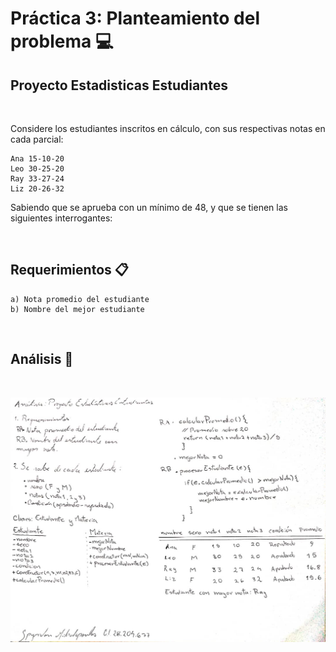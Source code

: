 # Práctica 3: Planteamiento del problema 💻
## Proyecto Estadisticas Estudiantes

<br>

Considere los estudiantes inscritos en cálculo, con sus respectivas notas en cada parcial:

	Ana 15-10-20
	Leo 30-25-20
	Ray 33-27-24
	Liz 20-26-32

Sabiendo que se aprueba con un mínimo de 48, y que se tienen las siguientes interrogantes:

<br> 

## Requerimientos 📋

	a) Nota promedio del estudiante
	b) Nombre del mejor estudiante

<br>

## Análisis 📝

<br>

![Análisis del problema](Analisis_Practica_3.jpeg)

